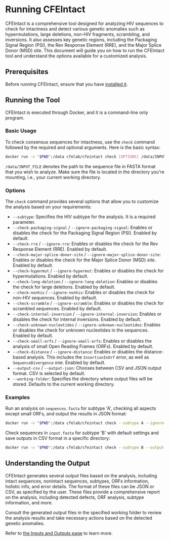 
# Running CFEIntact

CFEIntact is a comprehensive tool designed for analyzing HIV sequences to check for intactness and detect various genetic anomalies such as hypermutations, large deletions, non-HIV fragments, scrambling, and inversions. It also assesses key genetic regions, including the Packaging Signal Region (PSI), the Rev Response Element (RRE), and the Major Splice Donor (MSD) site. This document will guide you on how to run the CFEIntact tool and understand the options available for a customized analysis.

## Prerequisites

Before running CFEIntact, ensure that you have [installed it](installation.md).

## Running the Tool

CFEIntact is executed through Docker, and it is a command-line only program.

### Basic Usage

To check consensus sequences for intactness, use the `check` command followed by the required and optional arguments. Here is the basic syntax:

```bash
docker run -v "$PWD":/data cfelab/cfeintact check [OPTIONS] /data/INPUT_FILE
```

`/data/INPUT_FILE` denotes the path to the sequence file in FASTA format that you wish to analyze. Make sure the file is located in the directory you're mounting, i.e., your current working directory.

### Options

The `check` command provides several options that allow you to customize the analysis based on your requirements:

- `--subtype`: Specifies the HIV subtype for the analysis. It is a required parameter.
- `--check-packaging-signal` / `--ignore-packaging-signal`: Enables or disables the check for the Packaging Signal Region (PSI). Enabled by default.
- `--check-rre` / `--ignore-rre`: Enables or disables the check for the Rev Response Element (RRE). Enabled by default.
- `--check-major-splice-donor-site` / `--ignore-major-splice-donor-site`: Enables or disables the check for the Major Splice Donor (MSD) site. Enabled by default.
- `--check-hypermut` / `--ignore-hypermut`: Enables or disables the check for hypermutations. Enabled by default.
- `--check-long-deletion` / `--ignore-long-deletion`: Enables or disables the check for large deletions. Enabled by default.
- `--check-nonhiv` / `--ignore-nonhiv`: Enables or disables the check for non-HIV sequences. Enabled by default.
- `--check-scramble` / `--ignore-scramble`: Enables or disables the check for scrambled sequences. Enabled by default.
- `--check-internal-inversion` / `--ignore-internal-inversion`: Enables or disables the check for internal inversions. Enabled by default.
- `--check-unknown-nucleotides` / `--ignore-unknown-nucleotides`: Enables or disables the check for unknown nucleotides in the sequences. Enabled by default.
- `--check-small-orfs` / `--ignore-small-orfs`: Enables or disables the analysis of small Open Reading Frames (ORFs). Enabled by default.
- `--check-distance` / `--ignore-distance`: Enables or disables the distance-based analysis. This includes the `InsertionInOrf` error, as well as `SequenceDivergence` one. Enabled by default.
- `--output-csv` / `--output-json`: Chooses between CSV and JSON output format. CSV is selected by default.
- `--working-folder`: Specifies the directory where output files will be stored. Defaults to the current working directory.

### Examples

Run an analysis on `sequences.fasta` for subtype 'A', checking all aspects except small ORFs, and output the results in JSON format:

```bash
docker run -v "$PWD":/data cfelab/cfeintact check --subtype A --ignore-small-orfs --output-json /data/sequences.fasta
```

Check sequences in `input.fasta` for subtype 'B' with default settings and save outputs in CSV format in a specific directory:

```bash
docker run -v "$PWD":/data cfelab/cfeintact check --subtype B --output-csv --working-folder /data/path/to/output_folder /data/input.fasta
```

## Understanding the Output

CFEIntact generates several output files based on the analysis, including intact sequences, nonintact sequences, subtypes, ORFs information, holistic info, and error details. The format of these files can be JSON or CSV, as specified by the user. These files provide a comprehensive report on the analysis, including detected defects, ORF analysis, subtype information, and more.

Consult the generated output files in the specified working folder to review the analysis results and take necessary actions based on the detected genetic anomalies.

Refer to [the Inputs and Outputs page](io.md) to learn more.
